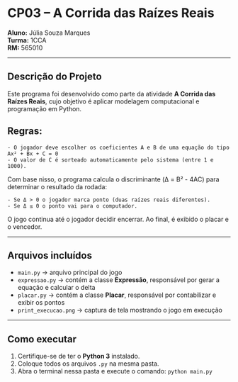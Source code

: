 # CP03 – A Corrida das Raízes Reais

**Aluno:** Júlia Souza Marques     
**Turma:** 1CCA  
**RM:** 565010  

---

## Descrição do Projeto

Este programa foi desenvolvido como parte da atividade **A Corrida das Raízes Reais**, cujo objetivo é aplicar modelagem computacional e programação em Python.

## Regras:
    - O jogador deve escolher os coeficientes A e B de uma equação do tipo Ax² + Bx + C = 0
    - O valor de C é sorteado automaticamente pelo sistema (entre 1 e 1000).

Com base nisso, o programa calcula o discriminante (Δ = B² - 4AC) para determinar o resultado da rodada:

    - Se Δ > 0 o jogador marca ponto (duas raízes reais diferentes).  
    - Se Δ ≤ 0 o ponto vai para o computador.

O jogo continua até o jogador decidir encerrar. Ao final, é exibido o placar e o vencedor.

---

## Arquivos incluídos

- `main.py` → arquivo principal do jogo  
- `expressao.py` → contém a classe **Expressão**, responsável por gerar a equação e calcular o delta  
- `placar.py` → contém a classe **Placar**, responsável por contabilizar e exibir os pontos  
- `print_execucao.png` → captura de tela mostrando o jogo em execução  

---

## Como executar

1. Certifique-se de ter o **Python 3** instalado.  
2. Coloque todos os arquivos `.py` na mesma pasta.  
3. Abra o terminal nessa pasta e execute o comando:  `python main.py`
